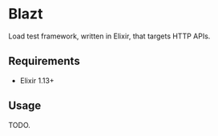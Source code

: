 # Blazt

Load test framework, written in Elixir, that targets HTTP APIs.

## Requirements
- Elixir 1.13+

## Usage
TODO.
